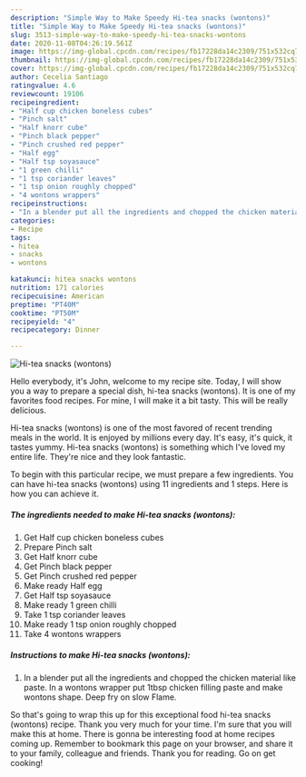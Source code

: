 ```yaml
---
description: "Simple Way to Make Speedy Hi-tea snacks (wontons)"
title: "Simple Way to Make Speedy Hi-tea snacks (wontons)"
slug: 3513-simple-way-to-make-speedy-hi-tea-snacks-wontons
date: 2020-11-08T04:26:19.561Z
image: https://img-global.cpcdn.com/recipes/fb17228da14c2309/751x532cq70/hi-tea-snacks-wontons-recipe-main-photo.jpg
thumbnail: https://img-global.cpcdn.com/recipes/fb17228da14c2309/751x532cq70/hi-tea-snacks-wontons-recipe-main-photo.jpg
cover: https://img-global.cpcdn.com/recipes/fb17228da14c2309/751x532cq70/hi-tea-snacks-wontons-recipe-main-photo.jpg
author: Cecelia Santiago
ratingvalue: 4.6
reviewcount: 19106
recipeingredient:
- "Half cup chicken boneless cubes"
- "Pinch salt"
- "Half knorr cube"
- "Pinch black pepper"
- "Pinch crushed red pepper"
- "Half egg"
- "Half tsp soyasauce"
- "1 green chilli"
- "1 tsp coriander leaves"
- "1 tsp onion roughly chopped"
- "4 wontons wrappers"
recipeinstructions:
- "In a blender put all the ingredients and chopped the chicken material like paste. In a wontons wrapper put 1tbsp chicken filling paste and make wontons shape. Deep fry on slow Flame."
categories:
- Recipe
tags:
- hitea
- snacks
- wontons

katakunci: hitea snacks wontons 
nutrition: 171 calories
recipecuisine: American
preptime: "PT40M"
cooktime: "PT50M"
recipeyield: "4"
recipecategory: Dinner

---
```



![Hi-tea snacks (wontons)](https://img-global.cpcdn.com/recipes/fb17228da14c2309/751x532cq70/hi-tea-snacks-wontons-recipe-main-photo.jpg)

Hello everybody, it's John, welcome to my recipe site. Today, I will show you a way to prepare a special dish, hi-tea snacks (wontons). It is one of my favorites food recipes. For mine, I will make it a bit tasty. This will be really delicious.



Hi-tea snacks (wontons) is one of the most favored of recent trending meals in the world. It is enjoyed by millions every day. It's easy, it's quick, it tastes yummy. Hi-tea snacks (wontons) is something which I've loved my entire life. They're nice and they look fantastic.


To begin with this particular recipe, we must prepare a few ingredients. You can have hi-tea snacks (wontons) using 11 ingredients and 1 steps. Here is how you can achieve it.

<!--inarticleads1-->

##### The ingredients needed to make Hi-tea snacks (wontons):

1. Get Half cup chicken boneless cubes
1. Prepare Pinch salt
1. Get Half knorr cube
1. Get Pinch black pepper
1. Get Pinch crushed red pepper
1. Make ready Half egg
1. Get Half tsp soyasauce
1. Make ready 1 green chilli
1. Take 1 tsp coriander leaves
1. Make ready 1 tsp onion roughly chopped
1. Take 4 wontons wrappers




<!--inarticleads2-->

##### Instructions to make Hi-tea snacks (wontons):

1. In a blender put all the ingredients and chopped the chicken material like paste. In a wontons wrapper put 1tbsp chicken filling paste and make wontons shape. Deep fry on slow Flame.




So that's going to wrap this up for this exceptional food hi-tea snacks (wontons) recipe. Thank you very much for your time. I'm sure that you will make this at home. There is gonna be interesting food at home recipes coming up. Remember to bookmark this page on your browser, and share it to your family, colleague and friends. Thank you for reading. Go on get cooking!
